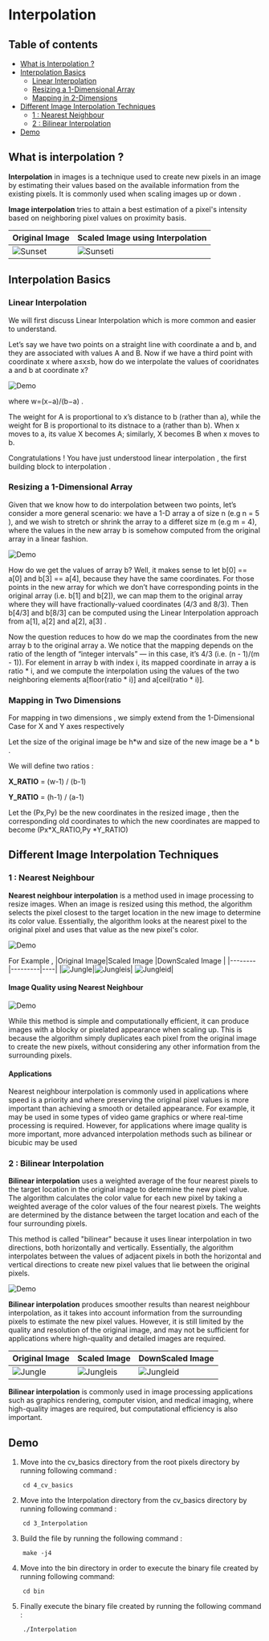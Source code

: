 # Interpolation


## Table of contents
- [What is Interpolation ? ](#interpolation)
- [Interpolation Basics](#interpolationBasics)
  - [ Linear Interpolation ](#LI)
  - [Resizing a 1-Dimensional Array](#R)
  - [Mapping in 2-Dimensions](#Map)
- [Different Image Interpolation Techniques](#DIIT)
  - [1 : Nearest Neighbour](#NN)
  - [2 : Bilinear Interpolation](#BN)
- [Demo ](#Demo)



<a name="interpolation"></a>
## What is interpolation ?

**Interpolation** in images is a technique used to create new pixels in an image by estimating their values based on the available information from the existing pixels. It is commonly used when scaling images up or down .

**Image interpolation** tries to attain a best estimation of a pixel's intensity based on neighboring pixel values on proximity basis.

| Original Image | Scaled Image using Interpolation 
|-----|-----|
|![Sunset](./assets/pixel1.jpg)|![Sunseti](./assets/pixeli1.jpg)|

<a name="interpolationBasics"></a>
## Interpolation Basics <a name="Interpolation-Basics"></a>
<a name="LI"></a>
### Linear Interpolation <a name="LI"></a>
We will first discuss Linear Interpolation which is more common and easier to understand.

Let’s say we have two points on a straight line with coordinate a
and b, and they are associated with values A and B. Now if we have a third point with coordinate x where a≤x≤b, how do we interpolate the values of cooridnates a and b at coordinate x?


![Demo](./assets/pixeldemo5.png)

where w=(x−a)/(b−a) .

The weight for A is proportional to x’s distance to b (rather than a), while the weight for B is proportional to its distnace to a (rather than b). When x moves to a, its value X becomes A; similarly, X becomes B when x moves to b.

Congratulations ! You have just understood linear interpolation , the first building block to interpolation .
<a name="R"></a>
### Resizing a 1-Dimensional Array 

Given that we know how to do interpolation between two points, let’s consider a more general scenario: we have a 1-D array a of size n (e.g n = 5 ), and we wish to stretch or shrink the array to a differet size m (e.g m = 4), where the values in the new array b is somehow computed from the original array in a linear fashion.

![Demo](./assets/pixdemo6.png)

How do we get the values of array b? Well, it makes sense to let b[0] == a[0] and b[3] == a[4], because they have the same coordinates. For those points in the new array for which we don’t have corresponding points in the original array (i.e. b[1] and b[2]), we can map them to the original array where they will have fractionally-valued coordinates (4/3 and 8/3). Then b[4/3] and b[8/3] can be computed using the Linear Interpolation approach from a[1], a[2] and a[2], a[3] .

Now the question reduces to how do we map the coordinates from the new array b to the original array a. We notice that the mapping depends on the ratio of the length of “integer intervals” — in this case, it’s 4/3 (i.e. (n - 1)/(m - 1)). For element in array b with index i, its mapped coordinate in array a is ratio * i, and we compute the interpolation using the values of the two neighboring elements a[floor(ratio * i)] and a[ceil(ratio * i)].
<a name="Map"></a>
### Mapping in Two Dimensions 

For mapping in two dimensions , we simply extend from the 1-Dimensional Case for X and Y axes respectively 

Let the size of the original image be h*w and size of the new image be 
a * b .

We will define two ratios : 

**X_RATIO** = (w-1) / (b-1)

**Y_RATIO** = (h-1) / (a-1)


Let the (Px,Py) be the new coordinates in the resized image , then the corresponding old coordinates to which the new coordinates are mapped to become (Px\*X_RATIO,Py \*Y_RATIO)

<a name="DIIT"></a>
## Different Image Interpolation Techniques

<a name="NN"></a>
### 1 : Nearest Neighbour 

**Nearest neighbour interpolation** is a method used in image processing to resize images. When an image is resized using this method, the algorithm selects the pixel closest to the target location in the new image to determine its color value. Essentially, the algorithm looks at the nearest pixel to the original pixel and uses that value as the new pixel's color.


![Demo](./assets/pixdemo2.png)



For Example , 
|Original Image|Scaled Image |DownScaled Image |
|--------|---------|----|
|![Jungle](./assets/pixel3.jpg)|![Jungleis](./assets/pixeli3s.jpg)| ![Jungleid](./assets/pixeli3d.jpg)|



#### Image Quality using Nearest Neighbour 

![Demo](./assets/pixdemo4.png)

While this method is simple and computationally efficient, it can produce images with a blocky or pixelated appearance when scaling up. This is because the algorithm simply duplicates each pixel from the original image to create the new pixels, without considering any other information from the surrounding pixels.

#### Applications 

Nearest neighbour interpolation is commonly used in applications where speed is a priority and where preserving the original pixel values is more important than achieving a smooth or detailed appearance. For example, it may be used in some types of video game graphics or where real-time processing is required. However, for applications where image quality is more important, more advanced interpolation methods such as bilinear or bicubic may be used
<a name="BN"></a>
### 2 : Bilinear Interpolation


**Bilinear interpolation** uses a weighted average of the four nearest pixels to the target location in the original image to determine the new pixel value. The algorithm calculates the color value for each new pixel by taking a weighted average of the color values of the four nearest pixels. The weights are determined by the distance between the target location and each of the four surrounding pixels.

This method is called "bilinear" because it uses linear interpolation in two directions, both horizontally and vertically. Essentially, the algorithm interpolates between the values of adjacent pixels in both the horizontal and vertical directions to create new pixel values that lie between the original pixels.

![Demo](./assets/pixdemo3.png)


**Bilinear interpolation** produces smoother results than nearest neighbour interpolation, as it takes into account information from the surrounding pixels to estimate the new pixel values. However, it is still limited by the quality and resolution of the original image, and may not be sufficient for applications where high-quality and detailed images are required.

|Original Image|Scaled Image|DownScaled Image|
|--------|---------|----|
|![Jungle](./assets/pixel2.jpg)|![Jungleis](./assets/pixeli2s.jpg)| ![Jungleid](./assets/pixeli2d.jpg)|

**Bilinear interpolation** is commonly used in image processing applications such as graphics rendering, computer vision, and medical imaging, where high-quality images are required, but computational efficiency is also important.


<a name="Demo"></a>
## Demo 

1. Move into the cv_basics directory from the root pixels directory by running following command :
```
    cd 4_cv_basics 
```
2. Move into the Interpolation directory from the cv_basics directory by running following command :
```
    cd 3_Interpolation 
```
3. Build the file by running the following command :
```
    make -j4
```
4. Move into the bin directory in order to execute the binary file created by running following command: 
```
    cd bin
```
5. Finally execute the binary file created by running the following command :
```
    ./Interpolation
```



